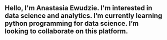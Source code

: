 Hello, I'm Anastasia Ewudzie.
I'm interested  in data science and analytics.
I’m currently learning python programming for data science.
I’m looking to collaborate on this platform.
-

<!---
Anastasia-Ewudzie2/Anastasia-Ewudzie2 is a ✨ special ✨ repository because its `README.md` (this file) appears on your GitHub profile.
You can click the Preview link to take a look at your changes.
--->
